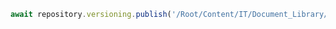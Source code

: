 ```javascript
await repository.versioning.publish('/Root/Content/IT/Document_Library/Calgary/BusinessPlan.docx')
```
